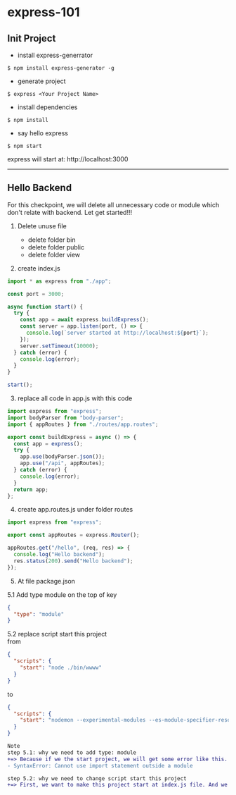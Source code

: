 # express-101

## Init Project

- install express-generrator

```
$ npm install express-generator -g
```

- generate project

```
$ express <Your Project Name>
```

- install dependencies

```
$ npm install
```

- say hello express

```
$ npm start
```

express will start at: http://localhost:3000

----
## Hello Backend

For this checkpoint, we will delete all unnecessary code or module which don't relate with backend. Let get started!!!

1. Delete unuse file

   - delete folder bin
   - delete folder public
   - delete folder view

2. create index.js

```javascript
import * as express from "./app";

const port = 3000;

async function start() {
  try {
    const app = await express.buildExpress();
    const server = app.listen(port, () => {
      console.log(`server started at http://localhost:${port}`);
    });
    server.setTimeout(10000);
  } catch (error) {
    console.log(error);
  }
}

start();
```

3. replace all code in app.js with this code

```javascript
import express from "express";
import bodyParser from "body-parser";
import { appRoutes } from "./routes/app.routes";

export const buildExpress = async () => {
  const app = express();
  try {
    app.use(bodyParser.json());
    app.use("/api", appRoutes);
  } catch (error) {
    console.log(error);
  }
  return app;
};
```

4. create app.routes.js under folder routes

```javascript
import express from "express";

export const appRoutes = express.Router();

appRoutes.get("/hello", (req, res) => {
  console.log("Hello backend");
  res.status(200).send("Hello backend");
});
```

5. At file package.json

5.1 Add type module on the top of key

```json
{
  "type": "module"
}
```
5.2 replace script start this project <br>
from

```json
{
  "scripts": {
    "start": "node ./bin/wwww"
  }
}
```

to

```json
{
  "scripts": {
    "start": "nodemon --experimental-modules --es-module-specifier-resolution=node index.js"
  }
}
```


```diff
Note 
step 5.1: why we need to add type: module 
+=> Because if we the start project, we will get some error like this.
- SyntaxError: Cannot use import statement outside a module

step 5.2: why we need to change script start this project
+=> First, we want to make this project start at index.js file. And we don't need to restart the project all the time when we change a piece of code, so we must start this project with nodemon. Nodemon will restart the project automatically when we edit some code or save code.
```
